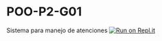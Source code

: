 # POO-P2-G01
Sistema para manejo de atenciones
[![Run on Repl.it](https://repl.it/badge/github/amadoran/POO-P2-G01)](https://repl.it/github/amadoran/POO-P2-G01)
